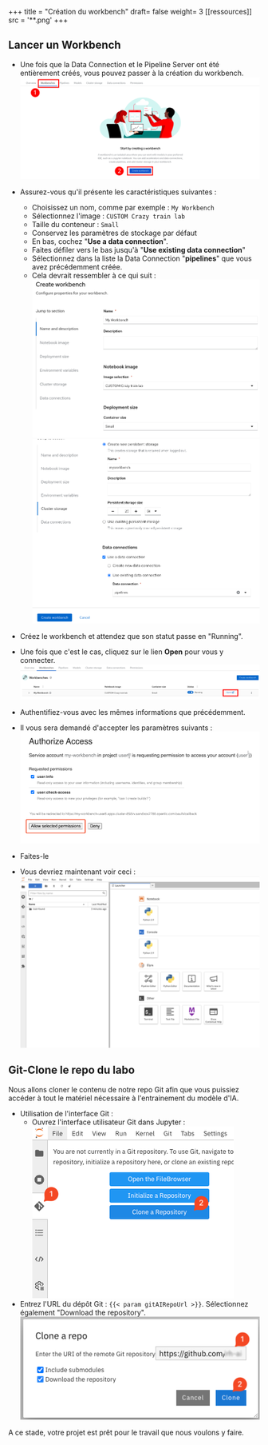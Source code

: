 +++
title = "Création du workbench"
draft= false
weight= 3
[[ressources]]
  src = '**.png'
+++

## Lancer un Workbench

* Une fois que la Data Connection et le Pipeline Server ont été entièrement créés, vous pouvez passer à la création du workbench.
![02-03-create-wb.png](02-03-create-wb.png)
* Assurez-vous qu'il présente les caractéristiques suivantes :  
    * Choisissez un nom, comme par exemple : `My Workbench`  
    * Sélectionnez l'image : `CUSTOM Crazy train lab`
    * Taille du conteneur : `Small`
    * Conservez les paramètres de stockage par défaut
    * En bas, cochez "**Use a data connection**".
    * Faites défiler vers le bas jusqu'à "**Use existing data connection**"
    * Sélectionnez dans la liste la Data Connection "**pipelines**" que vous avez précédemment créée.
    * Cela devrait ressembler à ce qui suit :
![02-02-launch-workbench-01.png](02-02-launch-workbench-01.png)
![02-02-launch-workbench-02.png](02-02-launch-workbench-02.png)
* Créez le workbench et attendez que son statut passe en "Running".
* Une fois que c'est le cas, cliquez sur le lien **Open** pour vous y connecter.
![02-03-open-link.png](02-03-open-link.png)

* Authentifiez-vous avec les mêmes informations que précédemment.
* Il vous sera demandé d'accepter les paramètres suivants :
![02-02-accept.png](02-02-accept.png)

* Faites-le
* Vous devriez maintenant voir ceci :
![02-02-jupyter.png](02-02-jupyter.png)

## Git-Clone le repo du labo

Nous allons cloner le contenu de notre repo Git afin que vous puissiez accéder à tout le matériel nécessaire à l'entrainement du modèle d'IA.

* Utilisation de l'interface Git :
  * Ouvrez l'interface utilisateur Git dans Jupyter :
![git-clone-1.png](git-clone-1.png)
* Entrez l'URL du dépôt Git : ``{{< param gitAIRepoUrl >}}``. Sélectionnez également "Download the repository".
![git-clone-2.png](git-clone-2.png)

A ce stade, votre projet est prêt pour le travail que nous voulons y faire.
